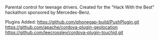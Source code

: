 Parental control for teenage drivers. Created for the "Hack With the Best" hackathon sponsored by Mercedes-Benz.

Plugins Added:
https://github.com/phonegap-build/PushPlugin.git
https://github.com/apache/cordova-plugin-geolocation
https://github.com/leecrossley/cordova-plugin-touchid.git